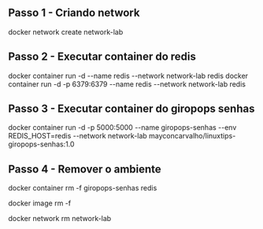 ## Passo 1 - Criando network
docker network create network-lab

## Passo 2 - Executar container do redis
docker container run -d --name redis --network network-lab redis
docker container run -d -p 6379:6379 --name redis --network network-lab redis


## Passo 3 - Executar container do giropops senhas

docker container run -d -p 5000:5000 --name giropops-senhas --env REDIS_HOST=redis --network network-lab mayconcarvalho/linuxtips-giropops-senhas:1.0

## Passo 4 - Remover o ambiente
docker container rm -f giropops-senhas redis

docker image rm -f <IMAGE ID REDIS> <IMAGE ID GIROPOPS-SENHA>

docker network rm network-lab